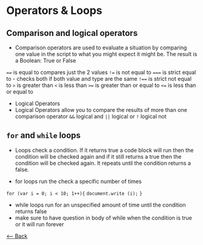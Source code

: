 # Operators & Loops

## Comparison and logical operators

- Comparison operators are used to evaluate a situation by comparing one value in the script to what you might expect it might be. The result is a Boolean: True or False

 `==` is equal to compares just the 2 values
 `!=` is not equal to
 `===` is strict equal to - checks both if both value and type are the same
 `!==` is strict not equal to
 `>` is greater than
 `<` is less than
 `>=` is greater than or equal to
 `<=` is less than or equal to

 - Logical Operators
- Logical Operators allow you to compare the results of more than one comparison operator
`&&` logical and
`||` logical or
`!` logical not

## `for` and `while` loops

- Loops check a condition. If it returns true a code block will run then the condition will be checked again and if it still returns a true then the condition will be checked again. It repeats until the condition returns a false.

- for loops run the check a specific number of times

`for (var i = 0; i < 10; 1++){`
    `document.write (i);`
    `}`

- while loops run for an unspecified amount of time until the condition returns false
- make sure to have question in body of while when the condition is true or it will run forever

[<-- Back](README.md)